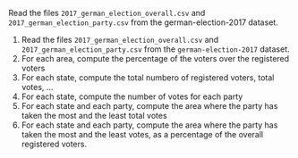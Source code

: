 Read the files `2017_german_election_overall.csv` and `2017_german_election_party.csv` from the german-election-2017 dataset.

1.  Read the files `2017_german_election_overall.csv` and `2017_german_election_party.csv` from the `german-election-2017` dataset.
1.  For each area, compute the percentage of the voters over the registered voters
1.  For each state, compute the total numbero of registered voters, total votes, ...
1.  For each state, compute the number of votes for each party
1.  For each state and each party, compute the area where the party has taken the most and the least total votes
1.  For each state and each party, compute the area where the party has taken the most and the least votes, as a percentage of the overall registered voters.
